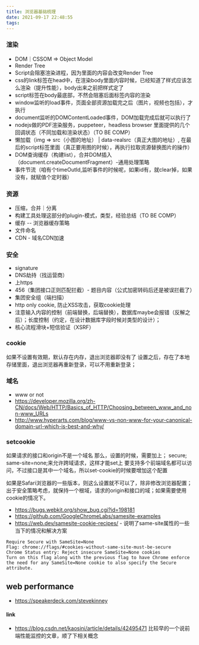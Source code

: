 ```yaml
---
title: 浏览器基础梳理
date: 2021-09-17 22:48:55
tags:
---
```

### 渲染
- DOM｜CSSOM => Object Model
- Render Tree
- Script会阻塞渲染进程，因为里面的内容会改变Render Tree
- css的link标签在head中，在渲染body里面内容时候，已经知道了样式应该怎么渲染（提升性能），body出来之前把样式定了
- script标签在body最底部，不然会阻塞后面标签内容的渲染
- window监听的load事件，页面全部资源加载完之后（图片，视频也包括），才执行
- document监听的DOMContentLoaded事件，DOM加载完成后就可以执行了
- nodejs做的PDF渲染服务，puppeteer，headless browser 里面提供的几个回调状态（不同加载和渲染状态）（TO BE COMP）
- 懒加载（img => src（小图的地址） | data-realsrc（真正大图的地址）, 在最后的script标签里面（真正要用图的时候），再执行拉取资源替换图片的操作）
- DOM查询缓存（构建list），合并DOM插入（document.createDocumentFragment）-通用处理策略
- 事件节流（咱有个timeOutId,监听事件的时候呢，如果id有，就clear掉，如果没有，就赋值个定时器）

### 资源
- 压缩，合并｜分离
 - 构建工具处理这部分的plugin-模式，类型，经验总结（TO BE COMP）
- 缓存 -- 浏览器缓存策略
 - 文件命名
- CDN - 域名CDN加速

### 安全
- signature
- DNS劫持（找运营商）
- 上https
- 456（集团接口正则匹配拦截）- 题目内容（公式加密转码后还是被误拦截了）
- 集团安全组（端扫描）
- http only cookie, 防止XSS攻击，获取cookie处理
- 注意输入内容的控制（前端替换，后端替换），数据库maybe会报错（反解之后）；长度控制（约定，在设计数据库字段时候对类型的设计）；
- 核心流程滑块+短信验证（XSRF）

### cookie
如果不设置有效期，默认存在内存，退出浏览器即没有了
设置之后，存在了本地存储里面，退出浏览器再重新登录，可以不用重新登录；

### 域名
- www or not
- https://developer.mozilla.org/zh-CN/docs/Web/HTTP/Basics_of_HTTP/Choosing_between_www_and_non-www_URLs
- http://www.hyperarts.com/blog/www-vs-non-www-for-your-canonical-domain-url-which-is-best-and-why/

### setcookie
如果请求的接口和origin不是一个域名
那么，设置的时候，需要加上； secure; same-site=none;来允许跨域请求，这样才能set上
要支持多个前端域名都可以访问，不过接口是其中一个域名，所以set-cookie的时候要增加这个配置

如果是Safari浏览器的一些版本，则这么设置就不可以了，除非修改浏览器配置；出于安全策略考虑，就保持一个根域，请求的origin和接口的域；如果需要使用cookie的情况下。
- https://bugs.webkit.org/show_bug.cgi?id=198181
- https://github.com/GoogleChromeLabs/samesite-examples
- https://web.dev/samesite-cookie-recipes/ - 说明了same-site属性的一些当下的情况和解决方案
```
Require Secure with SameSite=None
Flag: chrome://flags/#cookies-without-same-site-must-be-secure
Chrome Status entry: Reject insecure SameSite=None cookies
Turn on this flag along with the previous flag to have Chrome enforce the need for any SameSite=None cookie to also specify the Secure attribute.
```


## web performance
- https://speakerdeck.com/stevekinney

#### link
- https://blog.csdn.net/kaosini/article/details/42495471   比较早的一个说前端性能监控的文章，顺了下相关概念